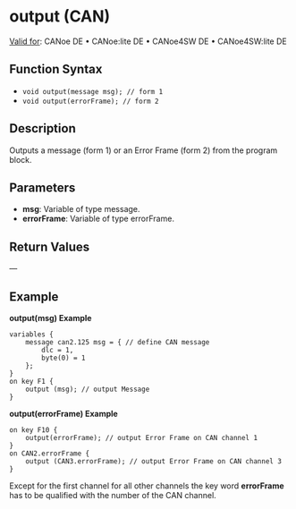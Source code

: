 # output (CAN)

[Valid for](../../../Shared/FeatureAvailability.md): CANoe DE • CANoe:lite DE • CANoe4SW DE • CANoe4SW:lite DE

## Function Syntax

- `void output(message msg); // form 1`
- `void output(errorFrame); // form 2`

## Description

Outputs a message (form 1) or an Error Frame (form 2) from the program block.

## Parameters

- **msg**: Variable of type message.
- **errorFrame**: Variable of type errorFrame.

## Return Values

—

## Example

**output(msg) Example**

```plaintext
variables {
    message can2.125 msg = { // define CAN message 
        dlc = 1,
        byte(0) = 1
    };
}
on key F1 {
    output (msg); // output Message
}
```

**output(errorFrame) Example**

```plaintext
on key F10 {
    output(errorFrame); // output Error Frame on CAN channel 1
}
on CAN2.errorFrame {
    output (CAN3.errorFrame); // output Error Frame on CAN channel 3
}
```

Except for the first channel for all other channels the key word **errorFrame** has to be qualified with the number of the CAN channel.
